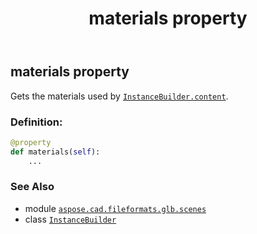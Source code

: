 ﻿---
title: materials property
second_title: Aspose.CAD for Python via .NET API References
description: 
type: docs
weight: 80
url: /python-net/aspose.cad.fileformats.glb.scenes/instancebuilder/materials/
is_root: false
---

## materials property


Gets the materials used by [`InstanceBuilder.content`](/cad/python-net/aspose.cad.fileformats.glb.scenes/instancebuilder#content).
### Definition:
```python
@property
def materials(self):
    ...
```

### See Also
* module [`aspose.cad.fileformats.glb.scenes`](../../)
* class [`InstanceBuilder`](/cad/python-net/aspose.cad.fileformats.glb.scenes/instancebuilder)
